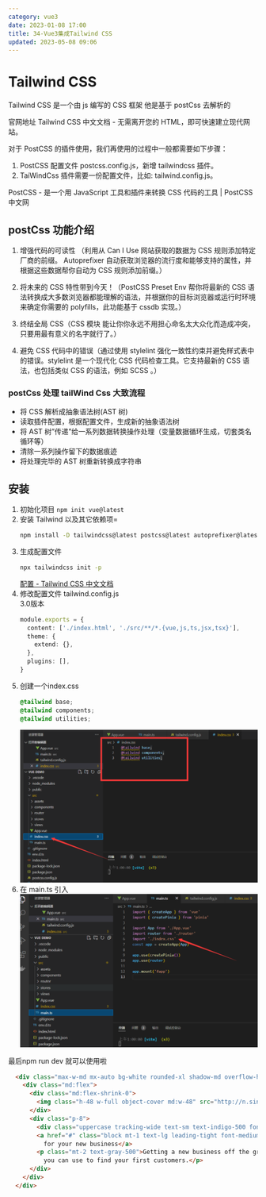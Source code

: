 ```yaml
---
category: vue3
date: 2023-01-08 17:00
title: 34-Vue3集成Tailwind CSS
updated: 2023-05-08 09:06
---
```


# Tailwind CSS

Tailwind CSS 是一个由 js 编写的 CSS 框架 他是基于 postCss 去解析的

官网地址 Tailwind CSS 中文文档 - 无需离开您的 HTML，即可快速建立现代网站。

对于 PostCSS 的插件使用，我们再使用的过程中一般都需要如下步骤：

1. PostCSS 配置文件 postcss.config.js，新增 tailwindcss 插件。
2. TaiWindCss 插件需要一份配置文件，比如: tailwind.config.js。

PostCSS - 是一个用 JavaScript 工具和插件来转换 CSS 代码的工具 | PostCSS 中文网

## postCss 功能介绍

1. 增强代码的可读性 （利用从 Can I Use 网站获取的数据为 CSS 规则添加特定厂商的前缀。 Autoprefixer 自动获取浏览器的流行度和能够支持的属性，并根据这些数据帮你自动为 CSS 规则添加前缀。）

2. 将未来的 CSS 特性带到今天！（PostCSS Preset Env 帮你将最新的 CSS 语法转换成大多数浏览器都能理解的语法，并根据你的目标浏览器或运行时环境来确定你需要的 polyfills，此功能基于 cssdb 实现。）

3. 终结全局 CSS（CSS 模块 能让你你永远不用担心命名太大众化而造成冲突，只要用最有意义的名字就行了。）

4. 避免 CSS 代码中的错误（通过使用 stylelint 强化一致性约束并避免样式表中的错误。stylelint 是一个现代化 CSS 代码检查工具。它支持最新的 CSS 语法，也包括类似 CSS 的语法，例如 SCSS 。）

### postCss 处理 tailWind Css 大致流程

-   将 CSS 解析成抽象语法树(AST 树)
-   读取插件配置，根据配置文件，生成新的抽象语法树
-   将 AST 树”传递”给一系列数据转换操作处理（变量数据循环生成，切套类名循环等）
-   清除一系列操作留下的数据痕迹
-   将处理完毕的 AST 树重新转换成字符串

## 安装

1. 初始化项目
    `npm init vue@latest`
2. 安装 Tailwind 以及其它依赖项=
    ```sh
    npm install -D tailwindcss@latest postcss@latest autoprefixer@latest
    ```
3. 生成配置文件
    ```sh
    npx tailwindcss init -p
    ```
    [配置 - Tailwind CSS 中文文档](https://www.tailwindcss.cn/docs/configuration)
4. 修改配置文件 tailwind.config.js  
    3.0版本
    ```ts
    module.exports = {
      content: ['./index.html', './src/**/*.{vue,js,ts,jsx,tsx}'],
      theme: {
        extend: {},
      },
      plugins: [],
    }
    ```
5. 创建一个index.css
    ```css
    @tailwind base;
    @tailwind components;
    @tailwind utilities;
    ```
    ![](./_images/image-2023-01-08_23-24-18-024-34-Vue3集成Tailwind-CSS.png)
6.  在 main.ts 引入
    ![](./_images/image-2023-01-08_23-26-33-157-34-Vue3集成Tailwind-CSS.png)

最后npm run dev 就可以使用啦

```html
  <div class="max-w-md mx-auto bg-white rounded-xl shadow-md overflow-hidden md:max-w-2xl">
    <div class="md:flex">
      <div class="md:flex-shrink-0">
        <img class="h-48 w-full object-cover md:w-48" src="http://n.sinaimg.cn/translate/20170815/OoVn-fyixtym5144510.jpg" alt="Man looking at item at a store">
      </div>
      <div class="p-8">
        <div class="uppercase tracking-wide text-sm text-indigo-500 font-semibold">Case study</div>
        <a href="#" class="block mt-1 text-lg leading-tight font-medium text-black hover:underline">Finding customers
          for your new business</a>
        <p class="mt-2 text-gray-500">Getting a new business off the ground is a lot of hard work. Here are five ideas
          you can use to find your first customers.</p>
      </div>
    </div>
  </div>
```